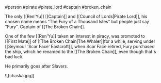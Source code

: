 #person #pirate #pirate_lord #captain #broken_chain

The only [[Ren'Yu]] [[Captain]] and [[Council of Lords|Pirate Lord]], his chosen name means "The Fury of a Thousand Isles" but people just say "Fury".  Captain of [[The Broken Chain]].

One of the few [[Ren'Yu]] taken an interest in piracy, was promoted to [[First Mate]] of [[The Broken Chain|The Whaler]]for a while, serving under [[Seymour 'Scar Face' Eastcroft]], when Scar Face retired, Fury purchased the ship, which he renamed to the [[The Broken Chain]], even though that's bad luck.  

He primarily goes after Slavers.

![[chaska.jpg]]